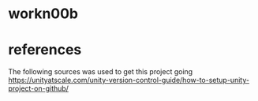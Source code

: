 # workn00b






# references
The following sources was used to get this project going
https://unityatscale.com/unity-version-control-guide/how-to-setup-unity-project-on-github/
